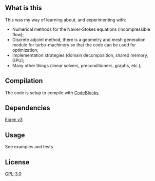 ## What is this
This was my way of learning about, and experimenting with:

 - Numerical methods for the Navier-Stokes equations (incompressible flow);
 - Discrete adjoint method, there is a geometry and mesh generation module for turbo-machinery so that the code can be used for optimization;
 - Implementation strategies (domain decomposition, shared memory, GPU);
 - Many other things (linear solvers, preconditioners, graphs, etc.);

## Compilation
The code is setup to compile with [CodeBlocks](https://www.codeblocks.org/).

## Dependencies
[Eigen v3](http://eigen.tuxfamily.org/index.php?title=Main_Page)

## Usage
See examples and tests.

## License
[GPL-3.0](https://www.gnu.org/licenses/gpl-3.0.html)

